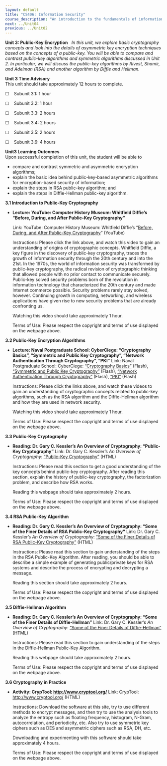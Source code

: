 ```yaml
---
layout: default
title: "CS406: Information Security"
course_description: "An introduction to the fundamentals of information security. Topics include computer security technology and principles, access control mechanisms, cryptography algorithms, software security, physical security, and security management and risk assessment."
next: ../Unit04
previous: ../Unit02
---
```

**Unit 3: Public-Key Encryption** <span id="3"></span> 
*In this unit, we explore basic cryptography concepts and look into the
details of asymmetric key encryption techniques based on the concepts of
a public-key. You will be able to compare and contrast public-key
algorithms and symmetric algorithms discussed in Unit 2. In particular,
we will discuss the public-key algorithms by Rivest, Shamir, and Adelman
(RSA) and another algorithm by Diffie and Hellman.*

**Unit 3 Time Advisory**  
This unit should take approximately 12 hours to complete.  
  
 ☐    Subunit 3.1: 1 hour  
  
 ☐    Subunit 3.2: 1 hour  
  
 ☐    Subunit 3.3: 2 hours  
  
 ☐    Subunit 3.4: 2 hours  
  
 ☐    Subunit 3.5: 2 hours  
  
 ☐    Subunit 3.6: 4 hours

**Unit3 Learning Outcomes**  
Upon successful completion of this unit, the student will be able to  
-   compare and contrast symmetric and asymmetric encryption algorithms;
-   explain the basic idea behind public-key-based asymmetric algorithms
    for encryption-based security of information;
-   explain the steps in RSA public-key algorithm; and
-   explain the steps in Diffie-Hellman public-key algorithm. 

**3.1 Introduction to Public-Key Cryptography** <span id="3.1"></span> 
-   **Lecture: YouTube: Computer History Museum: Whitfield Diffie’s
    “Before, During, and After Public-Key Cryptography”**

    Link: YouTube: Computer History Museum: Whitfield Diffie’s “[Before,
    During, and After Public-Key
    Cryptography](http://www.youtube.com/watch?v=1BJuuUxCaaY)” (YouTube)  
      
     Instructions: Please click the link above, and watch this video to
    gain an understanding of origins of cryptographic concepts.
    Whitfield Diffie, a key figure in the discovery of public-key
    cryptography, traces the growth of information security through the
    20th century and into the 21st. In the 1970s, the world of
    information security was transformed by public-key cryptography, the
    radical revision of cryptographic thinking that allowed people with
    no prior contact to communicate securely. Public-key solved security
    problems born of the revolution in information technology that
    characterized the 20th century and made Internet commerce possible.
    Security problems rarely stay solved, however. Continuing growth in
    computing, networking, and wireless applications have given rise to
    new security problems that are already confronting us.  
      
     Watching this video should take approximately 1 hour.  
      
     Terms of Use: Please respect the copyright and terms of use
    displayed on the webpage above.

**3.2 Public-Key Encryption Algorithms** <span id="3.2"></span> 
-   **Lecture: Naval Postgraduate School: CyberCiege: “Cryptography
    Basics”, “Symmetric and Public Key Cryptography”, “Network
    Authentication Through Cryptography”, “PKI”**
    Link: Naval Postgraduate School: CyberCiege: [“Cryptography
    Basics”](http://www.cisr.us/cyberciege/movies/07CIEGE.html) (Flash),
    [“Symmetric and Public Key
    Cryptography”](http://www.cisr.us/cyberciege/movies/08CIEGE.html)
    (Flash), [“Network Authentication Through
    Cryptography”](http://www.cisr.us/cyberciege/movies/09CIEGE.html)
    (Flash), [“PKI”](http://www.cisr.us/cyberciege/movies/10CIEGE.html)
    (Flash)  
      
     Instructions: Please click the links above, and watch these videos
    to gain an understanding of cryptographic concepts related to
    public-key algorithms, such as the RSA algorithm and the
    Diffie-Hellman algorithm and how they are used in network
    security.  
      
     Watching this video should take approximately 1 hour.  
      
     Terms of Use: Please respect the copyright and terms of use
    displayed on the webpage above.

**3.3 Public-Key Cryptography** <span id="3.3"></span> 
-   **Reading: Dr. Gary C. Kessler’s An Overview of Cryptography:
    “Public-Key Cryptography”**
    Link: Dr. Gary C. Kessler’s *An Overview of Cryptography*:
    [“Public-Key
    Cryptography”](http://www.garykessler.net/library/crypto.html#pkc)
    (HTML)  
      
     Instructions: Please read this section to get a good understanding
    of the key concepts behind public-key cryptography. After reading
    this section, explain the history of public-key cryptography, the
    factorization problem, and describe how RSA works.  
      
     Reading this webpage should take approximately 2 hours.  
      
     Terms of Use: Please respect the copyright and terms of use
    displayed on the webpage above.

**3.4 RSA Public-Key Algorithm** <span id="3.4"></span> 
-   **Reading: Dr. Gary C. Kessler’s An Overview of Cryptography: “Some
    of the Finer Details of RSA Public-Key Cryptography”**
    Link: Dr. Gary C. Kessler’s *An Overview of Cryptography*: [“Some of
    the Finer Details of RSA Public-Key
    Cryptography”](http://www.garykessler.net/library/crypto.html#rsamath)
    (HTML)  
      
     Instructions: Please read this section to gain understanding of the
    steps in the RSA Public-Key Algorithm. After reading, you should be
    able to describe a simple example of generating public/private keys
    for RSA systems and describe the process of encrypting and
    decrypting a message.  
      
     Reading this section should take approximately 2 hours.  
      
     Terms of Use: Please respect the copyright and terms of use
    displayed on the webpage above.

**3.5 Diffie-Hellman Algorithm** <span id="3.5"></span> 
-   **Reading: Dr. Gary C. Kessler’s An Overview of Cryptography: “Some
    of the Finer Details of Diffie-Hellman”**
    Link: Dr. Gary C. Kessler’s *An Overview of Cryptography*: [“Some of
    the Finer Details of
    Diffie-Hellman”](http://www.garykessler.net/library/crypto.html#dhmath)
    (HTML)  
      
     Instructions: Please read this section to gain understanding of the
    steps in the Diffie-Hellman Public-Key Algorithm.  
      
     Reading this webpage should take approximately 2 hours.  
      
     Terms of Use: Please respect the copyright and terms of use
    displayed on the webpage above.

**3.6 Cryptography in Practice** <span id="3.6"></span> 
-   **Activity: CrypTool: http://www.cryptool.org/**
    Link: CrypTool: <http://www.cryptool.org/> (HTML)  
      
     Instructions: Download the software at this site, try to use
    different methods to encrypt messages, and then try to use the
    analysis tools to analyze the entropy such as floating frequency,
    histogram, N-Gram, autocorrelation, and periodicity, etc. Also try
    to use symmetric key ciphers such as DES and asymmetric ciphers such
    as RSA, DH, etc.  
      
     Downloading and experimenting with this software should take
    approximately 4 hours.  
      
     Terms of Use: Please respect the copyright and terms of use
    displayed on the webpage above.


